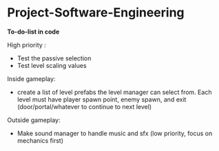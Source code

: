 # Project-Software-Engineering

**To-do-list in code**

High priority :
- Test the passive selection
- Test level scaling values

Inside gameplay:
- create a list of level prefabs the level manager can select from. Each level must have player spawn point, enemy spawn, and exit (door/portal/whatever to continue to next level)

Outside gameplay:
- Make sound manager to handle music and sfx (low priority, focus on mechanics first)
